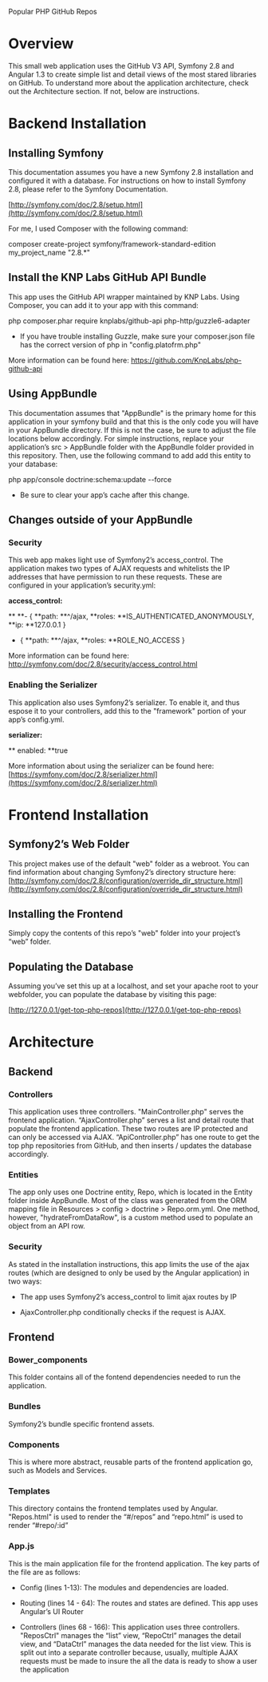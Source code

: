 Popular PHP GitHub Repos

# Overview

This small web application uses the GitHub V3 API, Symfony 2.8 and Angular 1.3 to create simple list and detail views of the most stared libraries on GitHub. To understand more about the application architecture, check out the Architecture section. If not, below are instructions.

# Backend Installation

## Installing Symfony

This documentation assumes you have a new Symfony 2.8 installation and configured it with a database. For instructions on how to install Symfony 2.8, please refer to the Symfony Documentation. 

[http://symfony.com/doc/2.8/setup.html](http://symfony.com/doc/2.8/setup.html)

For me, I used Composer with the following command: 

composer create-project symfony/framework-standard-edition my_project_name "2.8.*"

## Install the KNP Labs GitHub API Bundle

This app uses the GitHub API wrapper maintained by KNP Labs. Using Composer, you can add it to your app with this command: 

php composer.phar require knplabs/github-api php-http/guzzle6-adapter

* If you have trouble installing Guzzle, make sure your composer.json file has the correct version of php in "config.platofrm.php"

More information can be found here: https://github.com/KnpLabs/php-github-api

## Using AppBundle

This documentation assumes that "AppBundle" is the primary home for this application in your symfony build and that this is the only code you will have in your AppBundle directory. If this is not the case, be sure to adjust the file locations below accordingly.   For simple instructions, replace your application’s src > AppBundle folder with the AppBundle folder provided in this repository.  Then, use the following command to add add this entity to your database:

php app/console doctrine:schema:update --force

* Be sure to clear your app’s cache after this change. 

## Changes outside of your AppBundle

### Security

This web app makes light use of Symfony2’s access_control.  The application makes two types of AJAX requests and whitelists the IP addresses that have permission to run these requests. These are configured in your application’s security.yml:

**access_control:**

**   **- { **path: **^/ajax, **roles: **IS_AUTHENTICATED_ANONYMOUSLY, **ip: **127.0.0.1 }

   - { **path: **^/ajax, **roles: **ROLE_NO_ACCESS }

More information can be found here: http://symfony.com/doc/2.8/security/access_control.html

### Enabling the Serializer

This application also uses Symfony2’s serializer. To enable it, and thus espose it to your controllers, add this to the "framework" portion of your app’s config.yml. 

**serializer:**

**   enabled: **true

More information about using the serializer can be found here: [https://symfony.com/doc/2.8/serializer.html](https://symfony.com/doc/2.8/serializer.html)

# Frontend Installation

## Symfony2’s Web Folder

This project makes use of the default "web" folder as a webroot. You can find information about changing Symfony2’s directory structure here: [http://symfony.com/doc/2.8/configuration/override_dir_structure.html](http://symfony.com/doc/2.8/configuration/override_dir_structure.html)

## Installing the Frontend

Simply copy the contents of this repo’s "web" folder into your project’s “web” folder. 

## Populating the Database

Assuming you’ve set this up at a localhost, and set your apache root to your webfolder,  you can populate the database by visiting this page:

[http://127.0.0.1/get-top-php-repos](http://127.0.0.1/get-top-php-repos)

# Architecture 

## Backend

### Controllers

This application uses three controllers.  "MainController.php" serves the frontend application. “AjaxController.php” serves a list and detail route that populate the frontend application. These two routes are IP protected and can only be accessed via AJAX.  “ApiController.php” has one route to get the top php repositories from GitHub, and then inserts / updates the database accordingly. 

### Entities

The app only uses one Doctrine entity, Repo, which is located in the Entity folder inside AppBundle. Most of the class was generated from the ORM mapping file in Resources > config > doctrine > Repo.orm.yml. One method, however, "hydrateFromDataRow", is a custom method used to populate an object from an API row. 

### Security

As stated in the installation instructions, this app limits the use of the ajax routes (which are designed to only be used by the Angular application) in two ways:

* The app uses Symfony2’s access_control to limit ajax routes by IP

* AjaxController.php conditionally checks if the request is AJAX. 

## Frontend

### Bower_components

This folder contains all of the fontend dependencies needed to run the application. 

### Bundles

Symfony2’s bundle specific frontend assets. 

### Components

This is where more abstract, reusable parts of the frontend application go, such as Models and Services. 

### Templates

This directory contains the frontend templates used by Angular. "Repos.html" is used to render the “#/repos” and “repo.html” is used to render “#repo/:id”

### App.js

This is the main application file for the frontend application. The key parts of the file are as follows:

* Config (lines 1-13): The modules and dependencies are loaded. 

* Routing (lines 14 - 64): The routes and states are defined. This app uses Angular’s UI Router

* Controllers (lines 68 - 166):  This application uses three controllers. "ReposCtrl" manages the “list” view, “RepoCtrl” manages the detail view, and “DataCtrl” manages the data needed for the list view. This is split out into a separate controller because, usually, multiple AJAX requests must be made to insure the all the data is ready to show a user the application


